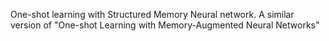 One-shot learning with Structured Memory Neural network. A similar version of "One-shot Learning with Memory-Augmented Neural Networks" 
